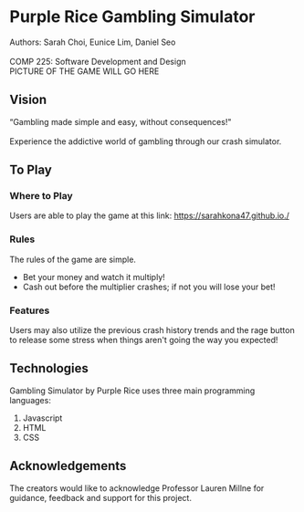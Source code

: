 # Purple Rice Gambling Simulator

Authors: Sarah Choi, Eunice Lim, Daniel Seo \
\
COMP 225: Software Development and Design
\
PICTURE OF THE GAME WILL GO HERE
## Vision
“Gambling made simple and easy, without consequences!"\
\
Experience the addictive world of gambling through our crash simulator.

## To Play

### Where to Play
Users are able to play the game at this link: https://sarahkona47.github.io./ 

### Rules
The rules of the game are simple. 
- Bet your money and watch it multiply!
- Cash out before the multiplier crashes; if not you will lose your bet! 

### Features
Users may also utilize the previous crash history trends and the rage button to release some stress when things aren't going the way you expected! 

## Technologies
Gambling Simulator by Purple Rice uses three main programming languages: 
1. Javascript
2. HTML
3. CSS

## Acknowledgements
The creators would like to acknowledge Professor Lauren Millne for guidance, feedback and support for this project. 
